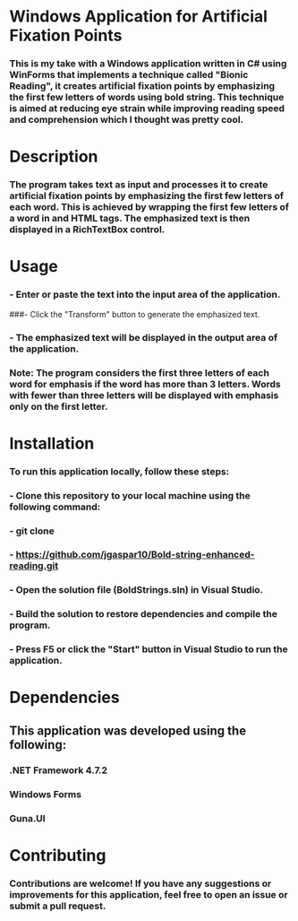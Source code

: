 # Windows Application for Artificial Fixation Points

### This is my take with a Windows application written in C# using WinForms that implements a technique called "Bionic Reading", it creates artificial fixation points by emphasizing the first few letters of words using bold string. This technique is aimed at reducing eye strain while improving reading speed and comprehension which I thought was pretty cool.

# Description

### The program takes text as input and processes it to create artificial fixation points by emphasizing the first few letters of each word. This is achieved by wrapping the first few letters of a word in <b> and </b> HTML tags. The emphasized text is then displayed in a RichTextBox control.

# Usage
### - Enter or paste the text into the input area of the application.
###- Click the "Transform" button to generate the emphasized text.
### - The emphasized text will be displayed in the output area of the application.
### Note: The program considers the first three letters of each word for emphasis if the word has more than 3 letters. Words with fewer than three letters will be displayed with emphasis only on the first letter.

# Installation

### To run this application locally, follow these steps:

### - Clone this repository to your local machine using the following command:
### - git clone 
### - https://github.com/jgaspar10/Bold-string-enhanced-reading.git
### - Open the solution file (BoldStrings.sln) in Visual Studio.
### - Build the solution to restore dependencies and compile the program.
### - Press F5 or click the "Start" button in Visual Studio to run the application.

# Dependencies

## This application was developed using the following:
### .NET Framework 4.7.2
### Windows Forms
### Guna.UI

# Contributing

### Contributions are welcome! If you have any suggestions or improvements for this application, feel free to open an issue or submit a pull request.
